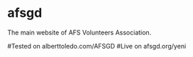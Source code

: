 afsgd
=====

The main website of AFS Volunteers Association.

#Tested on alberttoledo.com/AFSGD
#Live on afsgd.org/yeni


